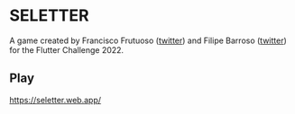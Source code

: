 # SELETTER

A game created by Francisco Frutuoso ([twitter](https://twitter.com/ffffrutuoso
)) and Filipe Barroso ([twitter](https://twitter.com/ABarroso)) for the Flutter Challenge 2022.


## Play

https://seletter.web.app/
